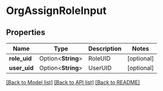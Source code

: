 # OrgAssignRoleInput

## Properties

Name | Type | Description | Notes
------------ | ------------- | ------------- | -------------
**role_uid** | Option<**String**> | RoleUID | [optional]
**user_uid** | Option<**String**> | UserUID | [optional]

[[Back to Model list]](../README.md#documentation-for-models) [[Back to API list]](../README.md#documentation-for-api-endpoints) [[Back to README]](../README.md)


